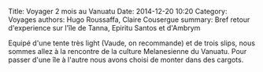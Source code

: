 Title: Voyager 2 mois au Vanuatu
Date: 2014-12-20 10:20
Category: Voyages
authors: Hugo Roussaffa, Claire Cousergue
summary:  Bref retour d'experience sur l'île de Tanna, Epiritu Santos et d'Ambrym

Equipé d'une tente très light (Vaude, on recommande) et de trois slips, nous sommes allez à la rencontre de la culture Melanesienne du Vanuatu.
Pour passer d'une île à l'autre nous avons choisi de monter dans des cargots. 
